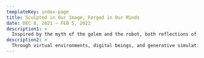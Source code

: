 ```yaml
---
templateKey: index-page
title: Sculpted in Our Image, Forged in Our Minds
date: DEC 8, 2021 — FEB 5, 2022
description1: >
  Inspired by the myth of the golem and the robot, both reflections of humanity’s dreams and simulations, the exhibition will explore what we can learn about our world and relationships to others from simulated realities. Eroding the dichotomy of the physical and the virtual, this exhibition explores the dreams and simulations of the computer age, and how they attempt to imagine new methods of digital co-existence, with the aim of envisioning more equitable, diverse, and safe futures online.
description2: >
  Through virtual environments, digital beings, and generative simulations artists Sarah Boo, Mads Brimble, Benjamin Chang, Cezar Mocan, and Andy Wallace explore the parallels between our dreams and simulations, and the wider implications between our physical and digital worlds. 
---
```

